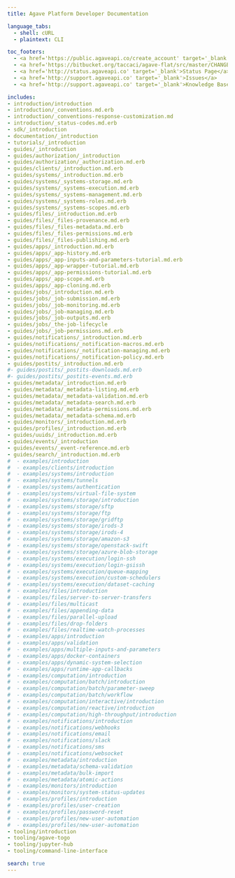 ```yaml
---
title: Agave Platform Developer Documentation

language_tabs:
  - shell: cURL
  - plaintext: CLI

toc_footers:
  - <a href='https://public.agaveapi.co/create_account' target='_blank'>Create an Account</a>
  - <a href='https://bitbucket.org/taccaci/agave-flat/src/master/CHANGELOG.md' target='_blank'>CHANGELOG</a>
  - <a href='http://status.agaveapi.co' target='_blank'>Status Page</a>
  - <a href='http://support.agaveapi.co' target='_blank'>Issues</a>
  - <a href='http://support.agaveapi.co' target='_blank'>Knowledge Base</a>

includes:
- introduction/introduction
- introduction/_conventions.md.erb
- introduction/_conventions-response-customization.md
- introduction/_status-codes.md.erb
- sdk/_introduction
- documentation/_introduction
- tutorials/_introduction
- guides/_introduction
- guides/authorization/_introduction
- guides/authorization/_authorization.md.erb
- guides/clients/_introduction.md.erb
- guides/systems/_introduction.md.erb
- guides/systems/_systems-storage.md.erb
- guides/systems/_systems-execution.md.erb
- guides/systems/_systems-management.md.erb
- guides/systems/_systems-roles.md.erb
- guides/systems/_systems-scopes.md.erb
- guides/files/_introduction.md.erb
- guides/files/_files-provenance.md.erb
- guides/files/_files-metadata.md.erb
- guides/files/_files-permissions.md.erb
- guides/files/_files-publishing.md.erb
- guides/apps/_introduction.md.erb
- guides/apps/_app-history.md.erb
- guides/apps/_app-inputs-and-parameters-tutorial.md.erb
- guides/apps/_app-wrapper-tutorial.md.erb
- guides/apps/_app-permissions-tutorial.md.erb
- guides/apps/_app-scope.md.erb
- guides/apps/_app-cloning.md.erb
- guides/jobs/_introduction.md.erb
- guides/jobs/_job-submission.md.erb
- guides/jobs/_job-monitoring.md.erb
- guides/jobs/_job-managing.md.erb
- guides/jobs/_job-outputs.md.erb
- guides/jobs/_the-job-lifecycle
- guides/jobs/_job-permissions.md.erb
- guides/notifications/_introduction.md.erb
- guides/notifications/_notification-macros.md.erb
- guides/notifications/_notification-managing.md.erb
- guides/notifications/_notification-policy.md.erb
- guides/postits/_introduction.md.erb
#- guides/postits/_postits-downloads.md.erb
#- guides/postits/_postits-events.md.erb
- guides/metadata/_introduction.md.erb
- guides/metadata/_metadata-listing.md.erb
- guides/metadata/_metadata-validation.md.erb
- guides/metadata/_metadata-search.md.erb
- guides/metadata/_metadata-permissions.md.erb
- guides/metadata/_metadata-schema.md.erb
- guides/monitors/_introduction.md.erb
- guides/profiles/_introduction.md.erb
- guides/uuids/_introduction.md.erb
- guides/events/_introduction
- guides/events/_event-reference.md.erb
- guides/search/_introduction.md.erb
#  - examples/introduction
#  - examples/clients/introduction
#  - examples/systems/introduction
#  - examples/systems/tunnels
#  - examples/systems/authentication
#  - examples/systems/virtual-file-system
#  - examples/systems/storage/introduction
#  - examples/systems/storage/sftp
#  - examples/systems/storage/ftp
#  - examples/systems/storage/gridftp
#  - examples/systems/storage/irods-3
#  - examples/systems/storage/irods-4
#  - examples/systems/storage/amazon-s3
#  - examples/systems/storage/openstack-swift
#  - examples/systems/storage/azure-blob-storage
#  - examples/systems/execution/login-ssh
#  - examples/systems/execution/login-gsissh
#  - examples/systems/execution/queue-mapping
#  - examples/systems/execution/custom-schedulers
#  - examples/systems/execution/dataset-caching
#  - examples/files/introduction
#  - examples/files/server-to-server-transfers
#  - examples/files/multicast
#  - examples/files/appending-data
#  - examples/files/parallel-upload
#  - examples/files/drop-folders
#  - examples/files/realtime-watch-processes
#  - examples/apps/introduction
#  - examples/apps/validation
#  - examples/apps/multiple-inputs-and-parameters
#  - examples/apps/docker-containers
#  - examples/apps/dynamic-system-selection
#  - examples/apps/runtime-app-callbacks
#  - examples/computation/introduction
#  - examples/computation/batch/introduction
#  - examples/computation/batch/parameter-sweep
#  - examples/computation/batch/workflow
#  - examples/computation/interactive/introduction
#  - examples/computation/reactive/introduction
#  - examples/computation/high-throughput/introduction
#  - examples/notifications/introduction
#  - examples/notifications/webhooks
#  - examples/notifications/email
#  - examples/notifications/slack
#  - examples/notifications/sms
#  - examples/notifications/websocket
#  - examples/metadata/introduction
#  - examples/metadata/schema-validation
#  - examples/metadata/bulk-import
#  - examples/metadata/atomic-actions
#  - examples/monitors/introduction
#  - examples/monitors/system-status-updates
#  - examples/profiles/introduction
#  - examples/profiles/user-creation
#  - examples/profiles/password-reset
#  - examples/profiles/new-user-automation
#  - examples/profiles/new-user-automation
- tooling/introduction
- tooling/agave-togo
- tooling/jupyter-hub
- tooling/command-line-interface

search: true
---
```

